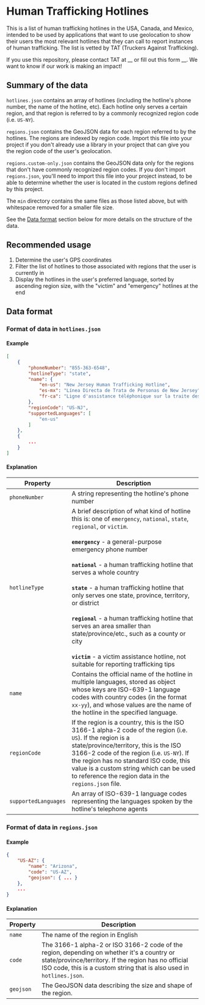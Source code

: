 # Human Trafficking Hotlines

This is a list of human trafficking hotlines in the USA, Canada, and Mexico, intended to be used by applications that want to use geolocation to show their users the most relevant hotlines that they can call to report instances of human trafficking. The list is vetted by TAT (Truckers Against Trafficking).

If you use this repository, please contact TAT at __ or fill out this form __. We want to know if our work is making an impact!

## Summary of the data

`hotlines.json` contains an array of hotlines (including the hotline's phone number, the name of the hotline, etc). Each hotline only serves a certain region, and that region is referred to by a commonly recognized region code (i.e. `US-NY`).

`regions.json` contains the GeoJSON data for each region referred to by the hotlines. The regions are indexed by region code. Import this file into your project if you don't already use a library in your project that can give you the region code of the user's geolocation.

`regions.custom-only.json` contains the GeoJSON data only for the regions that don't have commonly recognized region codes. If you don't import `regions.json`, you'll need to import this file into your project instead, to be able to determine whether the user is located in the custom regions defined by this project.

The `min` directory contains the same files as those listed above, but with whitespace removed for a smaller file size.

See the [Data format](#data-format) section below for more details on the structure of the data.

## Recommended usage

1. Determine the user's GPS coordinates
1. Filter the list of hotlines to those associated with regions that the user is currently in
1. Display the hotlines in the user's preferred language, sorted by ascending region size, with the "victim" and "emergency" hotlines at the end

## Data format

### Format of data in `hotlines.json`

#### Example

```json
[
    {
        "phoneNumber": "855-363-6548",
        "hotlineType": "state",
        "name": {
            "en-us": "New Jersey Human Trafficking Hotline",
            "es-mx": "Línea Directa de Trata de Personas de New Jersey",
            "fr-ca": "Ligne d'assistance téléphonique sur la traite des êtres humains au New Jersey"
        },
        "regionCode": "US-NJ",
        "supportedLanguages": [
            "en-us"
        ]
    },
    {
        ...
    }
]
```

#### Explanation

| Property | Description |
|----------|-------------|
| `phoneNumber` | A string representing the hotline's phone number |
| `hotlineType` | A brief description of what kind of hotline this is: one of `emergency`, `national`, `state`, `regional`, or `victim`.<br><br>**`emergency`** - a general-purpose emergency phone number <br><br>**`national`** - a human trafficking hotline that serves a whole country<br><br>**`state`** - a human trafficking hotline that only serves one state, province, territory, or district <br><br>**`regional`** - a human trafficking hotline that serves an area smaller than state/province/etc., such as a county or city <br><br>**`victim`** - a victim assistance hotline, not suitable for reporting trafficking tips |
| `name` | Contains the official name of the hotline in multiple languages, stored as object whose keys are ISO-639-1 language codes with country codes (in the format `xx-yy`), and whose values are the name of the hotline in the specified language. |
| `regionCode` | If the region is a country, this is the ISO 3166-1 alpha-2 code of the region (i.e. `US`). If the region is a state/province/territory, this is the ISO 3166-2 code of the region (i.e. `US-NY`). If the region has no standard ISO code, this value is a custom string which can be used to reference the region data in the `regions.json` file. |
| `supportedLanguages` | An array of ISO-639-1 language codes representing the languages spoken by the hotline's telephone agents |


### Format of data in `regions.json`

#### Example

```json
{
    "US-AZ": {
        "name": "Arizona",
        "code": "US-AZ",
        "geojson": { ... }
    },
    ...
}
```

#### Explanation

| Property | Description |
|----------|-------------|
| `name` | The name of the region in English |
| `code` | The 3166-1 alpha-2 or ISO 3166-2 code of the region, depending on whether it's a country or state/province/territory. If the region has no official ISO code, this is a custom string that is also used in `hotlines.json`. |
| `geojson` | The GeoJSON data describing the size and shape of the region. | 

